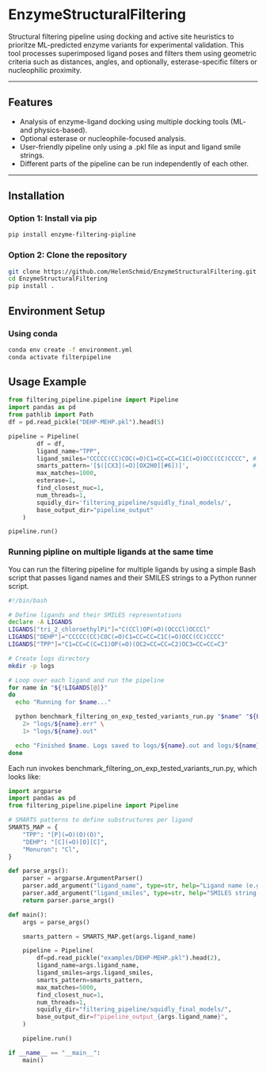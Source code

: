 # EnzymeStructuralFiltering

Structural filtering pipeline using docking and active site heuristics to prioritze ML-predicted enzyme variants for experimental validation. 
This tool processes superimposed ligand poses and filters them using geometric criteria such as distances, angles, and optionally, esterase-specific filters or nucleophilic proximity.

---

## Features

- Analysis of enzyme-ligand docking using multiple docking tools (ML- and physics-based).
- Optional esterase or nucleophile-focused analysis.
- User-friendly pipeline only using a .pkl file as input and ligand smile strings.
- Different parts of the pipeline can be run independently of each other. 

---

## Installation

### Option 1: Install via pip
```bash
pip install enzyme-filtering-pipline
```
### Option 2: Clone the repository
```bash
git clone https://github.com/HelenSchmid/EnzymeStructuralFiltering.git
cd EnzymeStructuralFiltering
pip install .
```

## Environment Setup
### Using conda
```bash
conda env create -f environment.yml
conda activate filterpipeline
```

## Usage Example
```python
from filtering_pipeline.pipeline import Pipeline
import pandas as pd
from pathlib import Path
df = pd.read_pickle("DEHP-MEHP.pkl").head(5)

pipeline = Pipeline(
        df = df,
        ligand_name="TPP",
        ligand_smiles="CCCCC(CC)COC(=O)C1=CC=CC=C1C(=O)OCC(CC)CCCC", # SMILES string of ligand
        smarts_pattern='[$([CX3](=O)[OX2H0][#6])]',                  # SMARTS pattern of the chemical moiety of interest of ligand
        max_matches=1000,
        esterase=1,
        find_closest_nuc=1,
        num_threads=1,
        squidly_dir='filtering_pipeline/squidly_final_models/',
        base_output_dir="pipeline_output"
    )

pipeline.run()
```
### Running pipline on multiple ligands at the same time
You can run the filtering pipeline for multiple ligands by using a simple Bash script that passes ligand names and their SMILES strings to a Python runner script.

```bash
#!/bin/bash

# Define ligands and their SMILES representations
declare -A LIGANDS
LIGANDS["tri_2_chloroethylPi"]="C(CCl)OP(=O)(OCCCl)OCCCl"
LIGANDS["DEHP"]="CCCCC(CC)COC(=O)C1=CC=CC=C1C(=O)OCC(CC)CCCC"
LIGANDS["TPP"]="C1=CC=C(C=C1)OP(=O)(OC2=CC=CC=C2)OC3=CC=CC=C3"

# Create logs directory
mkdir -p logs

# Loop over each ligand and run the pipeline
for name in "${!LIGANDS[@]}"
do
  echo "Running for $name..."

  python benchmark_filtering_on_exp_tested_variants_run.py "$name" "${LIGANDS[$name]}" \
    2> "logs/${name}.err" \
    1> "logs/${name}.out"

  echo "Finished $name. Logs saved to logs/${name}.out and logs/${name}.err"
done
```
Each run invokes benchmark_filtering_on_exp_tested_variants_run.py, which looks like:
```python
import argparse
import pandas as pd
from filtering_pipeline.pipeline import Pipeline

# SMARTS patterns to define substructures per ligand
SMARTS_MAP = {
    "TPP": "[P](=O)(O)(O)",
    "DEHP": "[C](=O)[O][C]",
    "Monuron": "Cl",
}

def parse_args():
    parser = argparse.ArgumentParser()
    parser.add_argument("ligand_name", type=str, help="Ligand name (e.g. TPP)")
    parser.add_argument("ligand_smiles", type=str, help="SMILES string of the ligand")
    return parser.parse_args()

def main():
    args = parse_args()

    smarts_pattern = SMARTS_MAP.get(args.ligand_name)

    pipeline = Pipeline(
        df=pd.read_pickle("examples/DEHP-MEHP.pkl").head(2),
        ligand_name=args.ligand_name,
        ligand_smiles=args.ligand_smiles,
        smarts_pattern=smarts_pattern,
        max_matches=5000,
        find_closest_nuc=1,
        num_threads=1,
        squidly_dir="filtering_pipeline/squidly_final_models/",
        base_output_dir=f"pipeline_output_{args.ligand_name}",
    )

    pipeline.run()

if __name__ == "__main__":
    main()
```
